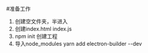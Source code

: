 #准备工作
1. 创建空文件夹，半进入
2. 创建index.html index.js
3. npm init 创建工程
3. 导入node_modules
yarn add electron-builder --dev